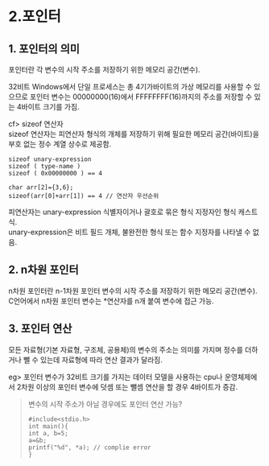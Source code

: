 2.포인터
=========
## 1. 포인터의 의미
포인터란 각 변수의 시작 주소를 저장하기 위한 메모리 공간(변수). 

32비트 Windows에서 단일 프로세스는 총 4기가바이트의 가상 메모리를 사용할 수 있으므로 포인터 변수는 00000000(16)에서 FFFFFFFF(16)까지의 주소를 저장할 수 있는 4바이트 크기를 가짐.

cf> sizeof 연산자  
sizeof 연산자는 피연산자 형식의 개체를 저장하기 위해 필요한 메모리 공간(바이트)을 부호 없는 정수 계열 상수로 제공함.
  
    sizeof unary-expression  
    sizeof ( type-name )
    sizeof ( 0x00000000 ) == 4

	char arr[2]={3,6};
    sizeof(arr[0]+arr[1]) == 4 // 연산자 우선순위
피연산자는 unary-expression 식별자이거나 괄호로 묶은 형식 지정자인 형식 캐스트 식.  
unary-expression은 비트 필드 개체, 불완전한 형식 또는 함수 지정자를 나타낼 수 없음.

## 2. n차원 포인터
n차원 포인터란 n-1차원 포인터 변수의 시작 주소를 저장하기 위한 메모리 공간(변수).  
C언어에서 n차원 포인터 변수는 *연산자를 n개 붙여 변수에 접근 가능. 

## 3. 포인터 연산
모든 자료형(기본 자료형, 구조체, 공용체)의 변수의 주소는 의미를 가지며 정수를 더하거나 뺄 수 있는데 자료형에 따라 연산 결과가 달라짐.

eg> 포인터 변수가 32비트 크기를 가지는 데이터 모델을 사용하는 cpu나 운영체제에서 2차원 이상의 포인터 변수에 덧셈 또는 뺄셈 연산을 할 경우 4바이트가 증감.

> 변수의 시작 주소가 아닐 경우에도 포인터 연산 가능? 
> 
>     #include<stdio.h>  
>     int main(){
>     int a, b=5;
>     a=&b;
>     printf("%d", *a); // complie error
>     }
